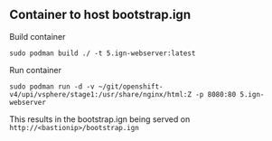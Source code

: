 ## Container to host bootstrap.ign

Build container

`sudo podman build ./ -t 5.ign-webserver:latest`


Run container

`sudo podman run -d -v ~/git/openshift-v4/upi/vsphere/stage1:/usr/share/nginx/html:Z -p 8080:80 5.ign-webserver`


This results in the bootstrap.ign being served on `http://<bastionip>/bootstrap.ign`
